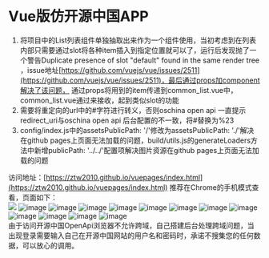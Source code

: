 # Vue版仿开源中国APP

1. 将项目中的List列表组件单独抽取出来作为一个组件使用，当初考虑到在列表内部只需要通过slot将各种item插入到指定位置就可以了，运行后发现抛了一个警告Duplicate presence of slot "default" found in the same render tree
，issue地址[https://github.com/vuejs/vue/issues/2511](https://github.com/vuejs/vue/issues/2511)，最后通过props加component解决了该问题，
通过props将用到的item传递到common_list.vue中，common_list.vue通过<component :is="itemComponent" :item="item"></component>来接收，起到类似slot的功能<br>
2. 需要将重定向的url中的#字符进行转义，否则oschina open api 一直提示redirect_uri与oschina open api 后台配置的不一致，将#替换为%23<br>
3. config/index.js中的assetsPublicPath: '/'修改为assetsPublicPath: './'解决在github pages上页面无法加载的问题，build/utils.js的generateLoaders方法中新增publicPath: '../../'配置项解决图片资源在github pages上页面无法加载的问题



访问地址：[https://ztw2010.github.io/vuepages/index.html](https://ztw2010.github.io/vuepages/index.html) 推荐在Chrome的手机模式查看，页面如下：<br>
![](https://github.com/ztw2010/vuepages/raw/master/images/01.jpg)
![image](https://github.com/ztw2010/vuepages/raw/master/images/01.png)
![image](https://github.com/ztw2010/vuepages/raw/master/images/02.png)
![image](https://github.com/ztw2010/vuepages/raw/master/images/03.png)
![image](https://github.com/ztw2010/vuepages/raw/master/images/04.png)
![image](https://github.com/ztw2010/vuepages/raw/master/images/05.png)
![image](https://github.com/ztw2010/vuepages/raw/master/images/06.png)
![image](https://github.com/ztw2010/vuepages/raw/master/images/07.png)
![image](https://github.com/ztw2010/vuepages/raw/master/images/08.png)
![image](https://github.com/ztw2010/vuepages/raw/master/images/09.png)
![image](https://github.com/ztw2010/vuepages/raw/master/images/10.png)
![image](https://github.com/ztw2010/vuepages/raw/master/images/11.png)
![image](https://github.com/ztw2010/vuepages/raw/master/images/12.png)
<br>
由于访问开源中国OpenApi浏览器不允许跨域，自己搭建后台处理跨域问题，当出现登录需要输入自己在开源中国网站的用户名和密码时，承诺不搜集您的任何数据，可以放心的调用。

